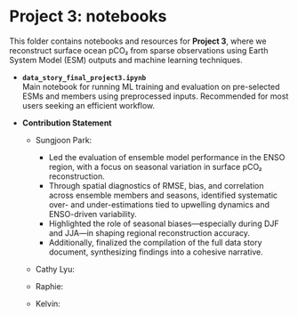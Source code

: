 # **Project 3: notebooks**

This folder contains notebooks and resources for **Project 3**, where we reconstruct surface ocean pCO₂ from sparse observations using Earth System Model (ESM) outputs and machine learning techniques.

- **`data_story_final_project3.ipynb`**  
  Main notebook for running ML training and evaluation on pre-selected ESMs and members using preprocessed inputs. Recommended for most users seeking an efficient workflow.



- **Contribution Statement**
  - Sungjoon Park:
    - Led the evaluation of ensemble model performance in the ENSO region, with a focus on seasonal variation in surface pCO₂ reconstruction.
    - Through spatial diagnostics of RMSE, bias, and correlation across ensemble members and seasons, identified systematic over- and under-estimations tied to upwelling dynamics and ENSO-driven variability.
    - Highlighted the role of seasonal biases—especially during DJF and JJA—in shaping regional reconstruction accuracy.
    - Additionally, finalized the compilation of the full data story document, synthesizing findings into a cohesive narrative.
 
  - Cathy Lyu:
 
  - Raphie:
 
  - Kelvin: 
